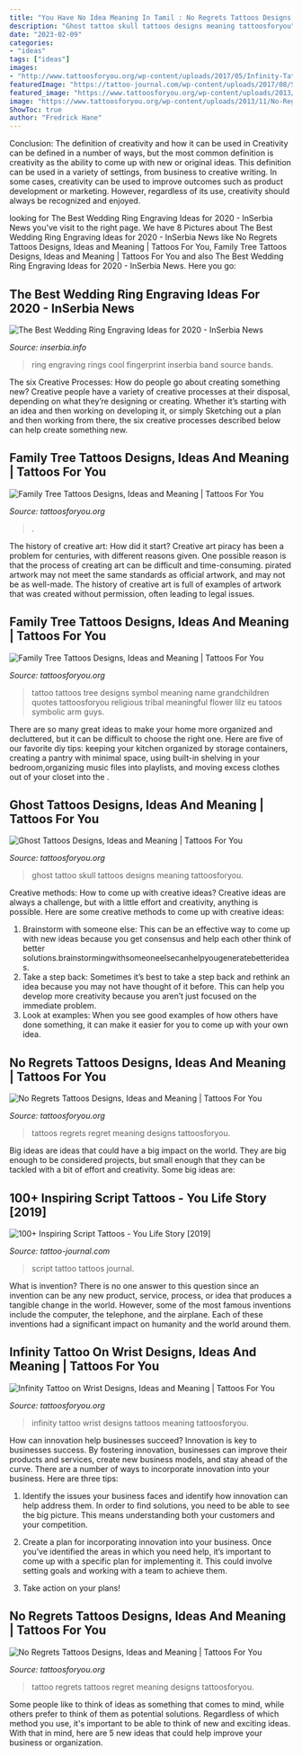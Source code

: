 ```yaml
---
title: "You Have No Idea Meaning In Tamil : No Regrets Tattoos Designs, Ideas And Meaning"
description: "Ghost tattoo skull tattoos designs meaning tattoosforyou"
date: "2023-02-09"
categories:
- "ideas"
tags: ["ideas"]
images:
- "http://www.tattoosforyou.org/wp-content/uploads/2017/05/Infinity-Tattoo-Designs-Wrist.jpg"
featuredImage: "https://tattoo-journal.com/wp-content/uploads/2017/08/Script-Tattoo-94.jpg"
featured_image: "https://www.tattoosforyou.org/wp-content/uploads/2013/11/Family-Tree-Tattoos-For-Women.jpg"
image: "https://www.tattoosforyou.org/wp-content/uploads/2013/11/No-Regret-Tattoo.jpg"
ShowToc: true
author: "Fredrick Hane"
---
```



Conclusion: The definition of creativity and how it can be used in
Creativity can be defined in a number of ways, but the most common definition is creativity as the ability to come up with new or original ideas. This definition can be used in a variety of settings, from business to creative writing. In some cases, creativity can be used to improve outcomes such as product development or marketing. However, regardless of its use, creativity should always be recognized and enjoyed.

	

		
looking for The Best Wedding Ring Engraving Ideas for 2020 - InSerbia News you've visit to the right page. We have 8 Pictures about The Best Wedding Ring Engraving Ideas for 2020 - InSerbia News like No Regrets Tattoos Designs, Ideas and Meaning | Tattoos For You, Family Tree Tattoos Designs, Ideas and Meaning | Tattoos For You and also The Best Wedding Ring Engraving Ideas for 2020 - InSerbia News. Here you go:
		
    
## The Best Wedding Ring Engraving Ideas For 2020 - InSerbia News

<img loading=lazy src="https://inserbia.info/wp-content/uploads/2020/01/Unique-Ideas-wedding-ring.jpg" onerror="this.onerror=null;this.src='https://tse1.mm.bing.net/th?id=OIP.e-I29CEBiuxX9M9xmHU-JgHaGu&amp;pid=15.1';" alt="The Best Wedding Ring Engraving Ideas for 2020 - InSerbia News">

_Source: inserbia.info_

>ring engraving rings cool fingerprint inserbia band source bands. 

	

The six Creative Processes: How do people go about creating something new?
Creative people have a variety of creative processes at their disposal, depending on what they’re designing or creating. Whether it’s starting with an idea and then working on developing it, or simply Sketching out a plan and then working from there, the six creative processes described below can help create something new.

    
## Family Tree Tattoos Designs, Ideas And Meaning | Tattoos For You

<img loading=lazy src="https://www.tattoosforyou.org/wp-content/uploads/2013/11/Tattoos-Family-Tree.jpg" onerror="this.onerror=null;this.src='https://tse2.mm.bing.net/th?id=OIP.dl70cZ1W0Wlx4tWrHxCwMgHaLG&amp;pid=15.1';" alt="Family Tree Tattoos Designs, Ideas and Meaning | Tattoos For You">

_Source: tattoosforyou.org_

>. 

	

The history of creative art: How did it start?
Creative art piracy has been a problem for centuries, with different reasons given. One possible reason is that the process of creating art can be difficult and time-consuming. pirated artwork may not meet the same standards as official artwork, and may not be as well-made. The history of creative art is full of examples of artwork that was created without permission, often leading to legal issues.

    
## Family Tree Tattoos Designs, Ideas And Meaning | Tattoos For You

<img loading=lazy src="https://www.tattoosforyou.org/wp-content/uploads/2013/11/Family-Tree-Tattoos-For-Women.jpg" onerror="this.onerror=null;this.src='https://tse3.mm.bing.net/th?id=OIP.jE9KknvR6y5gfxP8d8SmKgHaFj&amp;pid=15.1';" alt="Family Tree Tattoos Designs, Ideas and Meaning | Tattoos For You">

_Source: tattoosforyou.org_

>tattoo tattoos tree designs symbol meaning name grandchildren quotes tattoosforyou religious tribal meaningful flower lilz eu tatoos symbolic arm guys. 

	

There are so many great ideas to make your home more organized and decluttered, but it can be difficult to choose the right one. Here are five of our favorite diy tips: keeping your kitchen organized by storage containers, creating a pantry with minimal space, using built-in shelving in your bedroom,organizing music files into playlists, and moving excess clothes out of your closet into the .

    
## Ghost Tattoos Designs, Ideas And Meaning | Tattoos For You

<img loading=lazy src="https://www.tattoosforyou.org/wp-content/uploads/2016/02/Ghost-Skull-Tattoo.jpg" onerror="this.onerror=null;this.src='https://tse1.mm.bing.net/th?id=OIP.KiU-1lrJYK8Cd9Go2Xrf5QHaMo&amp;pid=15.1';" alt="Ghost Tattoos Designs, Ideas and Meaning | Tattoos For You">

_Source: tattoosforyou.org_

>ghost tattoo skull tattoos designs meaning tattoosforyou. 

	

Creative methods: How to come up with creative ideas?
Creative ideas are always a challenge, but with a little effort and creativity, anything is possible. Here are some creative methods to come up with creative ideas:
1. Brainstorm with someone else: This can be an effective way to come up with new ideas because you get consensus and help each other think of better solutions.brainstormingwithsomeoneelsecanhelpyougeneratebetterideas.
2. Take a step back: Sometimes it’s best to take a step back and rethink an idea because you may not have thought of it before. This can help you develop more creativity because you aren’t just focused on the immediate problem.
3. Look at examples: When you see good examples of how others have done something, it can make it easier for you to come up with your own idea.

    
## No Regrets Tattoos Designs, Ideas And Meaning | Tattoos For You

<img loading=lazy src="http://www.tattoosforyou.org/wp-content/uploads/2013/11/No-Regret-Tattoos.jpg" onerror="this.onerror=null;this.src='https://tse1.mm.bing.net/th?id=OIP.ru4OUIrgcIXkeaHP2Zr4wAHaFj&amp;pid=15.1';" alt="No Regrets Tattoos Designs, Ideas and Meaning | Tattoos For You">

_Source: tattoosforyou.org_

>tattoos regrets regret meaning designs tattoosforyou. 

	

Big ideas are ideas that could have a big impact on the world. They are big enough to be considered projects, but small enough that they can be tackled with a bit of effort and creativity. Some big ideas are: 

    
## 100+ Inspiring Script Tattoos - You Life Story [2019]

<img loading=lazy src="https://tattoo-journal.com/wp-content/uploads/2017/08/Script-Tattoo-94.jpg" onerror="this.onerror=null;this.src='https://tse3.mm.bing.net/th?id=OIP.09DcoN47gsX8lvDfH9exPAHaJQ&amp;pid=15.1';" alt="100+ Inspiring Script Tattoos - You Life Story [2019]">

_Source: tattoo-journal.com_

>script tattoo tattoos journal. 

	

What is invention?
There is no one answer to this question since an invention can be any new product, service, process, or idea that produces a tangible change in the world. However, some of the most famous inventions include the computer, the telephone, and the airplane. Each of these inventions had a significant impact on humanity and the world around them.

    
## Infinity Tattoo On Wrist Designs, Ideas And Meaning | Tattoos For You

<img loading=lazy src="http://www.tattoosforyou.org/wp-content/uploads/2017/05/Infinity-Tattoo-Designs-Wrist.jpg" onerror="this.onerror=null;this.src='https://tse3.mm.bing.net/th?id=OIP.-20-PmX6ev-_7h1mTseL0gHaJ4&amp;pid=15.1';" alt="Infinity Tattoo on Wrist Designs, Ideas and Meaning | Tattoos For You">

_Source: tattoosforyou.org_

>infinity tattoo wrist designs tattoos meaning tattoosforyou. 

	

How can innovation help businesses succeed?
Innovation is key to businesses success. By fostering innovation, businesses can improve their products and services, create new business models, and stay ahead of the curve. There are a number of ways to incorporate innovation into your business. Here are three tips:
1. Identify the issues your business faces and identify how innovation can help address them. In order to find solutions, you need to be able to see the big picture. This means understanding both your customers and your competition.

2. Create a plan for incorporating innovation into your business. Once you’ve identified the areas in which you need help, it’s important to come up with a specific plan for implementing it. This could involve setting goals and working with a team to achieve them.

3. Take action on your plans!

    
## No Regrets Tattoos Designs, Ideas And Meaning | Tattoos For You

<img loading=lazy src="https://www.tattoosforyou.org/wp-content/uploads/2013/11/No-Regret-Tattoo.jpg" onerror="this.onerror=null;this.src='https://tse4.mm.bing.net/th?id=OIP.MWUk0hBnThz_0OLQSH6_xwHaE8&amp;pid=15.1';" alt="No Regrets Tattoos Designs, Ideas and Meaning | Tattoos For You">

_Source: tattoosforyou.org_

>tattoo regrets tattoos regret meaning designs tattoosforyou. 

	

Some people like to think of ideas as something that comes to mind, while others prefer to think of them as potential solutions. Regardless of which method you use, it's important to be able to think of new and exciting ideas. With that in mind, here are 5 new ideas that could help improve your business or organization.

